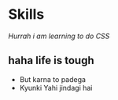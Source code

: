 # Skills
*Hurrah i am learning to do CSS*

## haha life is tough

- But karna to padega
- Kyunki Yahi jindagi hai
